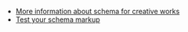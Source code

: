 - [More information about schema for creative works](http://schema.org/Person)
- [Test your schema markup](https://search.google.com/structured-data/testing-tool)
